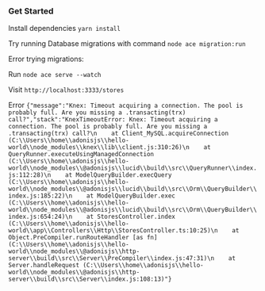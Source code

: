 ### Get Started

Install dependencies `yarn install`

Try running Database migrations with command `node ace migration:run`

Error trying migrations:



Run `node ace serve --watch`

Visit `http://localhost:3333/stores`

Error `{"message":"Knex: Timeout acquiring a connection. The pool is probably full. Are you missing a .transacting(trx) call?","stack":"KnexTimeoutError: Knex: Timeout acquiring a connection. The pool is probably full. Are you missing a .transacting(trx) call?\n    at Client_MySQL.acquireConnection (C:\\Users\\home\\adonisjs\\hello-world\\node_modules\\knex\\lib\\client.js:310:26)\n    at QueryRunner.executeUsingManagedConnection (C:\\Users\\home\\adonisjs\\hello-world\\node_modules\\@adonisjs\\lucid\\build\\src\\QueryRunner\\index.js:112:28)\n    at ModelQueryBuilder.execQuery (C:\\Users\\home\\adonisjs\\hello-world\\node_modules\\@adonisjs\\lucid\\build\\src\\Orm\\QueryBuilder\\index.js:185:22)\n    at ModelQueryBuilder.exec (C:\\Users\\home\\adonisjs\\hello-world\\node_modules\\@adonisjs\\lucid\\build\\src\\Orm\\QueryBuilder\\index.js:654:24)\n    at StoresController.index (C:\\Users\\home\\adonisjs\\hello-world\\app\\Controllers\\Http\\StoresController.ts:10:25)\n    at Object.PreCompiler.runRouteHandler [as fn] (C:\\Users\\home\\adonisjs\\hello-world\\node_modules\\@adonisjs\\http-server\\build\\src\\Server\\PreCompiler\\index.js:47:31)\n    at Server.handleRequest (C:\\Users\\home\\adonisjs\\hello-world\\node_modules\\@adonisjs\\http-server\\build\\src\\Server\\index.js:108:13)"}`
